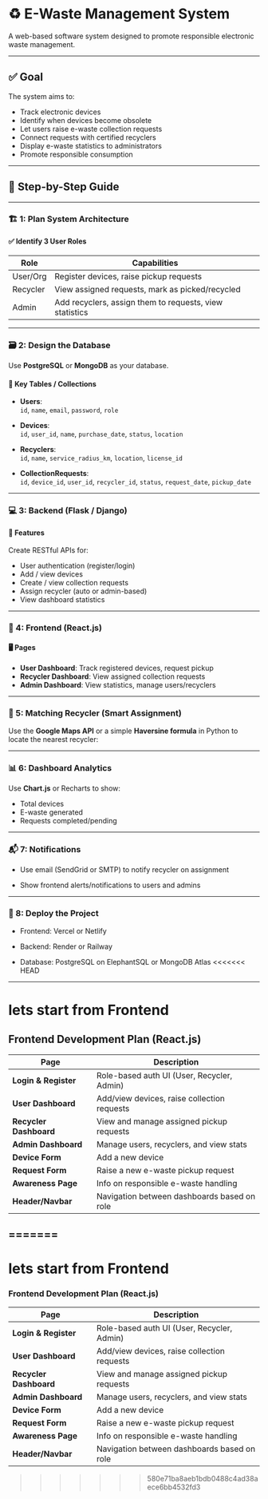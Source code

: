 # ♻️ E-Waste Management System

A web-based software system designed to promote responsible electronic waste management.

---

## ✅ Goal

The system aims to:

- Track electronic devices
- Identify when devices become obsolete
- Let users raise e-waste collection requests
- Connect requests with certified recyclers
- Display e-waste statistics to administrators
- Promote responsible consumption

---

## 🧩 Step-by-Step Guide

---

### 🏗️ 1: Plan System Architecture

#### ✅ Identify 3 User Roles

| Role       | Capabilities                                                   |
|------------|----------------------------------------------------------------|
| User/Org   | Register devices, raise pickup requests                        |
| Recycler   | View assigned requests, mark as picked/recycled               |
| Admin      | Add recyclers, assign them to requests, view statistics       |

---

### 🗃️ 2: Design the Database

Use **PostgreSQL** or **MongoDB** as your database.

#### 🧾 Key Tables / Collections

- **Users**:  
  `id`, `name`, `email`, `password`, `role`

- **Devices**:  
  `id`, `user_id`, `name`, `purchase_date`, `status`, `location`

- **Recyclers**:  
  `id`, `name`, `service_radius_km`, `location`, `license_id`

- **CollectionRequests**:  
  `id`, `device_id`, `user_id`, `recycler_id`, `status`, `request_date`, `pickup_date`

---

### 💻 3: Backend (Flask / Django)

#### 🔧 Features

Create RESTful APIs for:

- User authentication (register/login)
- Add / view devices
- Create / view collection requests
- Assign recycler (auto or admin-based)
- View dashboard statistics

---

### 🎨 4: Frontend (React.js)

#### 🖥️ Pages

- **User Dashboard**: Track registered devices, request pickup
- **Recycler Dashboard**: View assigned collection requests
- **Admin Dashboard**: View statistics, manage users/recyclers

---

### 📍 5: Matching Recycler (Smart Assignment)

Use the **Google Maps API** or a simple **Haversine formula** in Python to locate the nearest recycler:

---

### 📊 6: Dashboard Analytics

Use **Chart.js** or Recharts to show:

- Total devices
- E-waste generated
- Requests completed/pending

---

### 📬 7: Notifications
- Use email (SendGrid or SMTP) to notify recycler on assignment

- Show frontend alerts/notifications to users and admins

---
### 🚀 8: Deploy the Project
- Frontend: Vercel or Netlify

- Backend: Render or Railway

- Database: PostgreSQL on ElephantSQL or MongoDB Atlas
<<<<<<< HEAD
----

# lets start from Frontend
## Frontend Development Plan (React.js)

| Page                   | Description                                 |
| ---------------------- | ------------------------------------------- |
| **Login & Register**   | Role-based auth UI (User, Recycler, Admin)  |
| **User Dashboard**     | Add/view devices, raise collection requests |
| **Recycler Dashboard** | View and manage assigned pickup requests    |
| **Admin Dashboard**    | Manage users, recyclers, and view stats     |
| **Device Form**        | Add a new device                            |
| **Request Form**       | Raise a new e-waste pickup request          |
| **Awareness Page**     | Info on responsible e-waste handling        |
| **Header/Navbar**      | Navigation between dashboards based on role |


=======
----

# lets start from Frontend
### Frontend Development Plan (React.js)

| Page                   | Description                                 |
| ---------------------- | ------------------------------------------- |
| **Login & Register**   | Role-based auth UI (User, Recycler, Admin)  |
| **User Dashboard**     | Add/view devices, raise collection requests |
| **Recycler Dashboard** | View and manage assigned pickup requests    |
| **Admin Dashboard**    | Manage users, recyclers, and view stats     |
| **Device Form**        | Add a new device                            |
| **Request Form**       | Raise a new e-waste pickup request          |
| **Awareness Page**     | Info on responsible e-waste handling        |
| **Header/Navbar**      | Navigation between dashboards based on role |


>>>>>>> 580e71ba8aeb1bdb0488c4ad38aece6bb4532fd3